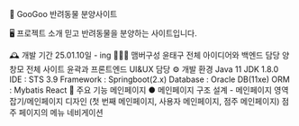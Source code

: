 🐾 GooGoo
반려동물 분양사이트

🖥️ 프로젝트 소개
믿고 반려동물을 분양하는 사이트입니다.

🕰️ 개발 기간
25.01.10일 - ing
🧑‍🤝‍🧑 맴버구성
윤태구 전체 아이디어와 백엔드 담당
양창모 전체 사이트 윤곽과 프론트엔드 UI&UX 담당
⚙️ 개발 환경
Java 11
JDK 1.8.0
IDE : STS 3.9
Framework : Springboot(2.x)
Database : Oracle DB(11xe)
ORM : Mybatis
React
📌 주요 기능
메인페이지 ●
메인페이지 구조 설계 - 메인페이지 영역 잡기/메인페이지 디자인 (첫 번째 메인페이지, 사용자 메인페이지, 점주 메인페이지)
점주 페이지의 메뉴 네비게이션

